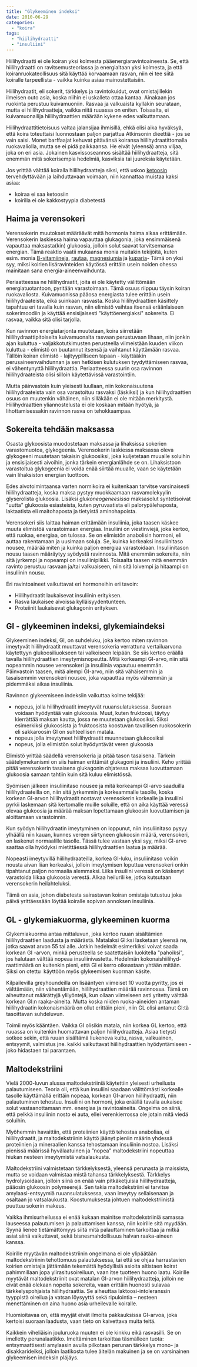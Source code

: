 ```yaml
---
title: "Glykeeminen indeksi"
date: 2010-06-29
categories: 
  - "koira"
tags: 
  - "hiilihydraatti"
  - "insuliini"
---
```


Hiilihydraatti ei ole koiran yksi kolmesta pääenergiaravintoaineesta. Se, että hiilihydraatti on ravitsemusteoriassa ja energialtaan yksi kolmesta, ja että koiranruokateollisuus sitä käyttää korvaamaan rasvan, niin ei tee siitä koiralle tarpeellista - vaikka kuinka asiaa mainostettaisiin.

<!--more-->

Hiilihydraatit, eli sokerit, tärkkelys ja ravintokuidut, ovat omistajillekin ilmeisen outo asia, koska niihin ei uskalleta ottaa kantaa. Ainakaan jos ruokinta perustuu kuivamuoniin. Rasvaa ja valkuaista kylläkin seurataan, mutta ei hiilihydraatteja, vaikka niitä ruuassa on eniten. Toisaalta, ei kuivamuonailija hiilihydraattien määrään kykene edes vaikuttamaan.

Hiilihydraattitietoisuus valtaa jalansijaa ihmisillä, ehkä olisi aika hyväksyä, että koira toteuttaisi luonnostaan paljon parjattua Atkinsonin dieettiä - jos se vain saisi. Monet barffaajat kehuvat pitävänsä koiransa hiilihydraatittomalla ruokavaliolla, mutta se ei pidä paikkaansa. He eivät (yleensä) anna viljaa, joka on eri asia. Jokainen kasvissoseannos sisältää hiilihydraatteja, sitä enemmän mitä sokerisempia hedelmiä, kasviksia tai juureksia käytetään.

Jos yrittää välttää koiralla hiilihydraatteja siksi, että uskoo [ketoosin](https://www.katiska.eu/tieto/energia/ketoosi/) tervehdyttävään ja laihduttavaan voimaan, niin kannattaa muistaa kaksi asiaa:

- koiraa ei saa ketoosiin
- koirilla ei ole kakkostyypia diabetestä

## Haima ja verensokeri

Verensokerin muutokset määräävät mitä hormonia haima alkaa erittämään. Verensokerin laskiessa haima vapauttaa glukagonia, joka ensimmäisenä vapauttaa maksasta(kin) glukoosia, jolloin solut saavat tarvitsemansa energian. Tämä reaktio vaatii mukaansa monia muitakin tekijöitä, kuten esim. monia [B-vitamiineja](https://www.katiska.eu/tieto/b-vitamiinit/b-vitamiinit-lyhyesti/), [rautaa](https://www.katiska.eu/tieto/rauta/rauta/), [magnesiumia](https://www.katiska.eu/tieto/koira-tarve-mineraali/magnesium/) ja [kuparia](https://www.katiska.eu/tieto/koira-tarve-mineraali/kupari/)\- Tämä on yksi syy, miksi koirien lisäravinteiden käytössä erittäin usein noiden ohessa mainitaan sana energia-aineenvaihdunta.

Periaatteessa ne hiilihydraatit, joita ei ole käytetty välittömään energiatuotantoon, pyritään varastoimaan. Tämä osuus riippuu täysin koiran ruokavaliosta. Kuivamuonissa pääosa energiasta tulee erittäin usein hiilihydraateista, eikä suinkaan rasvasta. Koska hiilihydraattien käsittely tapahtuu eri tavalla kuin rasvan, niin elimistö vaihtaa itsensä eräänlaiseen sokerimoodiin ja käyttää ensisijaisesti "käyttöenergiaksi" sokereita. Ei rasvaa, vaikka sitä olisi tarjolla.

Kun ravinnon energiatarjonta muutetaan, koira siirretään hiilihydraattipitoiselta kuivamuonalta rasvaan perustuvaan lihaan, niin jonkin ajan kuluttua - valjakkotutkimusten perusteella viimeistään kuuden viikon kuluttua - elimistö on buutannut itsensä ja vaihtanut käyttämään rasvaa. Tällöin koiran elimistö - lajityypilliseen tapaan - käyttääkin perusaineenvaihdunnan ja sen hetkisen kulutuksen tyydyttämiseen rasvaa, ei vähentynyttä hiilihydraattia. Periaatteessa suurin osa ravinnon hiilihydraateista olisi silloin käytettävissä varastointiin.

Mutta päinvastoin kuin yleisesti luullaan, niin kokonaisuutena hiilihydraateista vain osa varastoituu rasvaksi (läskiksi) ja kun hiilihydraattien osuus on muutenkin vähäinen, niin silläkään ei ole mitään merkitystä. Hiilihydraattien yliannostelusta ei ole koskaan mitään hyötyä, ja lihottamisessakin ravinnon rasva on tehokkaampaa.

## Sokereita tehdään maksassa

Osasta glykoosista muodostetaan maksassa ja lihaksissa sokerien varastomuotoa, glykogeenia. Verensokerin laskiessa maksassa oleva glykogeeni muutetaan takaisin glukoosiksi, joka kuljetetaan muualle soluihin ja ensisijaisesti aivoihin, jonka tärkein energianlähde se on. Lihaksistoon varastoitua glykogeenia ei voida enää siirtää muualle, vaan se käytetään vain lihaksiston energian tuottoon.

Edes aivotoimintaansa varten normikoira ei kuitenkaan tarvitse varsinaisesti hiilihydraatteja, koska maksa pystyy muokkaamaan rasvamolekyylin glyserolista glukoosia. Lisäksi _glukoneogeneesissa_ maksasolut syntetisoivat "uutta" glukoosia esiasteista, kuten pyruvaatista eli palorypälehaposta, laktaatista eli maitohaposta ja tietyistä aminohapoista.

Verensokeri siis laittaa haiman erittämään insuliinia, joka taasen käskee muuta elimistöä varastoimaan energiaa. Insuliini on viestinviejä, joka kertoo, että ruokaa, energiaa, on tulossa. Se on elimistön anabolisin hormoni, eli auttaa rakentamaan ja uusimaan soluja. Se, kuinka korkeaksi insuliinitaso nousee, määrää miten ja kuinka paljon energiaa varastoidaan. Insuliinitason nousu taasen määräytyy syödystä ravinnosta. Mitä enemmän sokereita, niin sitä jyrkempi ja nopeampi on insuliinipiikki. Toisaalta taasen mitä enemmän ravinto perustuu rasvaan ja/tai valkuaiseen, niin sitä loivempi ja hitaampi on insuliinin nousu.

Eri ravintoaineet vaikuttavat eri hormoneihin eri tavoin:

- Hiilihydraatit laukaisevat insuliinin erityksen.
- Rasva laukaisee aivoissa kylläisyydentunteen.
- Proteiinit laukaisevat glukagonin erityksen.

## GI - glykeeminen indeksi, glykemiaindeksi

Glykeeminen indeksi, GI, on suhdeluku, joka kertoo miten ravinnon imeytyvät hiilihydraatit muuttavat verensokeria verrattuna vertailuarvona käytettyyn glukoosiliuokseen tai valkoiseen leipään. Se siis kertoo eräällä tavalla hiilihydraattien imeytymisnopeutta. Mitä korkeampi GI-arvo, niin sitä nopeammin nousee verensokeri ja insuliinia vapautuu enemmän. Päinvastoin taasen, mitä alempi GI-arvo, niin sitä vähäisemmin ja tasaisemmin verensokeri nousee, joka vapauttaa myös vähemmän ja pidemmäksi aikaa insuliinia.

Ravinnon glykeemiseen indeksiin vaikuttaa kolme tekijää:

- nopeus, jolla hiilihydraatit imeytyvät ruuansulatuksessa. Suoraan voidaan hyödyntää vain glukoosia. Muut, kuten fruktoosi, täytyy kierrättää maksan kautta, jossa ne muutetaan glukoosiksi. Siksi esimerkiksi glukoosista ja fruktoosista koostuvan tavallisen ruokosokerin eli sakkaroosin GI on suhteellisen matala.
- nopeus jolla imeytyneet hiilihydraatit muunnetaan glukoosiksi
- nopeus, jolla elimistön solut hyödyntävät veren glukoosia

Elimistö yrittää säädellä verensokeria ja pitää tason tasaisena. Tärkein säätelymekanismi on siis haiman erittämät glukagoni ja insuliini. Keho yrittää pitää verensokerin tasaisena glukagonin ohjatessa maksaa luovuttamaan glukoosia samaan tahtiin kuin sitä kuluu elimistössä.

Syömisen jälkeen insuliinitaso nousee ja mitä korkeampi GI-arvo saaduilla hiilihydraateilla on, niin sitä jyrkemmin ja korkeammalle tasolle, koska korkean GI-arvon hiilihydraatit nostavat verensokerin korkealle ja insuliini pyrkii laskemaan sitä kertomalle muille soluille, että on aika käyttää veressä olevaa glukoosia ja määrää maksan lopettamaan glukoosin luovuttamisen ja aloittamaan varastoinnin.

Kun syödyn hiilihydraatin imeytyminen on loppunut, niin insuliinitaso pysyy ylhäällä niin kauan, kunnes vereen siirtyneen glukoosin määrä, verensokeri, on laskenut normaalille tasolle. Tässä tulee vastaan yksi syy, miksi GI-arvo saattaa olla hyödyksi mietittäessä hiilihydraattien laatua ja määrää.

Nopeasti imeytyvillä hiilihydraateilla, korkea GI-luku, insuliinitaso voikin nousta aivan liian korkeaksi, jolloin imeytymisen loputtua verensokeri onkin tipahtanut paljon normaalia alemmaksi. Liika insuliini veressä on käskenyt varastoida liikaa glukoosia verestä. Alkaa heiluriliike, jotka kutsutaan verensokerin heilahteluksi.

Tämä on asia, johon diabetesta sairastavan koiran omistaja tutustuu joka päivä yrittäessään löytää koiralle sopivan annoksen insuliinia.

## GL - glykemiakuorma, glykeeminen kuorma

Glykemiakuorma antaa mittaluvun, joka kertoo ruuan sisältämien hiilihydraattien laadusta ja määrästä. Matalaksi GI:ksi lasketaan yleensä ne, jotka saavat ar­von 55 tai alle. Jotkin hedelmät esimer­kiksi voivat saada korkean GI -arvon, minkä perus­teella se saatettaisiin luo­kitella "pahoiksi", jos halutaan välttää nopeaa insuliinivastetta. Hedel­män koko­naishiilihyd­raattimäärä on kuitenkin pieni, että GI ei kerro oikeastaan yhtään mitään. Siksi on otettu  käyt­töön myös glykeemisen kuorman käsite.

Kilpailevilla greyhoundeilla on lisääntyen viimeiset 10 vuotta pyritty, jos ei välttämään, niin vähentämään, hiilihydraattien määrää ravinnossa. Tämä on aiheuttanut määrättyjä ylilyöntejä, kun ollaan viimeiseen asti yritetty välttää korkean GI:n raaka-aineita. Mutta koska niiden ruoka-aineiden antaman hiilihydraatin kokonaismäärä on ollut erittäin pieni, niin GL olisi antanut GI:tä tasoittavan suhdeluvun.

Toimii myös kääntäen. Vaikka GI olisikin matala, niin korkea GL kertoo, että ruuassa on kuitenkin huomattavan paljon hiilihydraatteja. Asiaa tietysti sotkee sekin, että ruuan sisältämä liukeneva kuitu, rasva, valkuainen, entsyymit, valmistus jne. kaikki vaikuttavat hiilihydraattien hyödyntämiseen - joko hidastaen tai parantaen.

## Maltodekstriini

Vielä 2000-luvun alussa maltodekstriiniä käytettiin yleisesti urheilusta palautumiseen. Teoria oli, että kun insuliini saadaan välittömästi korkealle tasolle käyttämällä erittäin nopeaa, korkean GI-arvon hiilihydraatti, niin palautuminen tehostuu. Insuliini on hormoni, joka eräällä tavalla aukaisee solut vastaanottamaan mm. energiaa ja ravintoaineita. Ongelma on siinä, että pelkkä insuliinin nosto ei auta, ellei verenkierrossa ole jotain mitä viedä soluihin.

Myöhemmin havaittiin, että proteiinien käyttö tehostaa anaboliaa, ei hiilihydraatit, ja maltodekstriinin käyttö jäänyt pieniin määrin yhdessä proteiinien ja mineraalien kanssa tehostamaan insuliinin nostoa. Lisäksi pienissä määrissä hyvälaatuinen ja ”nopea” maltodekstriini nopeuttaa hiukan nesteen imeytymistä vatsalaukusta.

Maltodekstriini valmistetaan tärkkelyksestä, yleensä perunasta ja maissista, mutta se voidaan valmistaa mistä tahansa tärkkelyksestä. Tärkkelys hydrolysoidaan, jolloin siinä on enää vain pitkäketjuisia hiilihydraatteja, pääosin glukoosin polymeerejä. Sen takia maltodekstriini ei tarvitse amylaasi-entsyymiä ruuansulatuksessa, vaan imeytyy sellaisenaan ja osaltaan jo vatsalaukusta. Koostumuksesta johtuen maltodekstriinistä puuttuu sokerin makeus.

Vaikka ihmisurheilussa ei enää kukaan mainitse maltodekstriiniä samassa lauseessa palautumisen ja palauttamisen kanssa, niin koirille sitä myydään. Syynä lienee tietämättömyys siitä mitä palauttaminen tarkoittaa ja mitkä asiat siinä vaikuttavat, sekä bisnesmahdollisuus halvan raaka-aineen kanssa.

Koirille myytävän maltodekstriinin ongelmana ei ole ylipäätään maltodekstriinin tehottomuus palautuksessa, tai että se ohjaa harrastavien koirien omistajia jättämään tekemättä hyödyllisiä asioita altistaen koirat pahimmillaan jopa ylirasitusoireiluun, vaan itse tuotteen huono laatu. Koirille myytävät maltodekstriinit ovat matalan GI-arvon hiilihydraatteja, jolloin ne eivät enää olekaan nopeita sokereita, vaan erittäin huonosti sulavaa tärkkelyspohjaista hiilihydraattia. Se aiheuttaa laktoosi-intoleranssin tyyppistä oireilua ja vatsan löysyyttä sekä ripulointia – nesteen menettäminen on aina huono asia urheilevalle koiralle.

Huomioitavaa on, että myyjät eivät ilmoita pakkauksissa GI-arvoa, joka kertoisi suoraan laadusta, vaan tieto on kaivettava muita teitä.

Kaikkein viheliäisin jouluruoka muuten ei ole kinkku eikä rasvasilli. Se on imelletty perunalaatikko. Imeltäminen tarkoittaa täsmälleen tuota: entsymaattisesti amylaasin avulla pilkotaan perunan tärkkelys mono- ja disakkarideiksi, jolloin laatikosta tulee äitelän makuinen ja se on varsinainen glykeemisen indeksin pläjäys.
